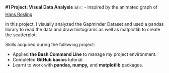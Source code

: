 **#1 Project: Visual Data Analysis** 📊📈 - inspired by the animated graph of [Hans Rosling](https://www.youtube.com/watch?v=jbkSRLYSojo)

In this project, I visually analyzed the Gapminder Dataset and used a pandas library to read the data and draw histograms as well as matplotlib to create the scatterplot.

Skills acquired during the following project: 

- Applied **the Bash Command Line** to manage my project environment. 
- Completed **GitHub basics** tutorial. 
- Learnt to work with **pandas, numpy,** and **matplotlib** packages. 
